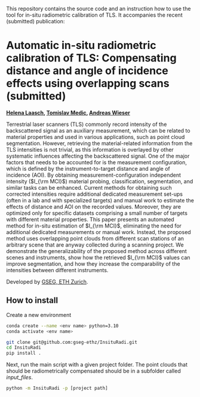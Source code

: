 This repository contains the source code and an instruction how to use the tool for in-situ radiometric calibration of TLS. It accompanies the recent (submitted) publication:

# Automatic in-situ radiometric calibration of TLS: Compensating distance and angle of incidence effects using overlapping scans (submitted)

**[Helena Laasch](https://gseg.igp.ethz.ch/people/scientific-assistance/helena-laasch.html), [Tomislav Medic](https://gseg.igp.ethz.ch/people/scientific-assistance/tomislav-medic.html), [Andreas Wieser](https://gseg.igp.ethz.ch/people/group-head/prof-dr--andreas-wieser.html)**

Terrestrial laser scanners (TLS) commonly record intensity of the backscattered signal as an auxiliary measurement, which can be related to material properties and used in various applications, such as point cloud segmentation. However, retrieving the material-related information from the TLS intensities is not trivial, as this information is overlayed by other systematic influences affecting the backscattered signal. One of the major factors that needs to be accounted for is the measurement configuration, which is defined by the instrument-to-target distance and angle of incidence (AOI). By obtaining measurement-configuration independent intensity ($I_{\rm MCI}$) material probing, classification, segmentation, and similar tasks can be enhanced. Current methods for obtaining such corrected intensities require additional dedicated measurement set-ups (often in a lab and with specialized targets) and manual work to estimate the effects of distance and AOI on the recorded values. Moreover, they are optimized only for specific datasets comprising a small number of targets with different material properties. This paper presents an automated method for in-situ estimation of $I_{\rm MCI}$, eliminating the need for additional dedicated measurements or manual work. Instead, the proposed method uses overlapping point clouds from different scan stations of an arbitrary scene that are anyway collected during a scanning project. We demonstrate the generalizability of the proposed method across different scenes and instruments, show how the retrieved $I_{\rm MCI}$ values can improve segmentation, and how they increase the comparability of the intensities between different instruments.

Developed by [GSEG, ETH Zurich](https://gseg.igp.ethz.ch/).

## How to install

Create a new environment
```sh
conda create --name <env name> python=3.10
conda activate <env name>
```

```sh
git clone git@github.com:gseg-ethz/InsituRadi.git
cd InsituRadi
pip install .
```

Next, run the main script with a given project folder. The point clouds that should be radiometrically compensated should be in a subfolder called *input_files*.

```sh
python -m InsituRadi -p [project path]
```
